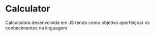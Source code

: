 # Calculator
Calculadora desenvolvida em JS tendo como objetivo aperfeiçoar os conhecimentos na linguagem
